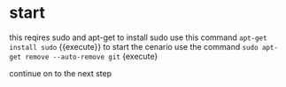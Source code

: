 # start
this reqires sudo and apt-get 
to install sudo use this command
`apt-get install sudo` {{execute}}
to start the cenario use the command
`sudo apt-get remove --auto-remove git` {execute}

continue on to the next step